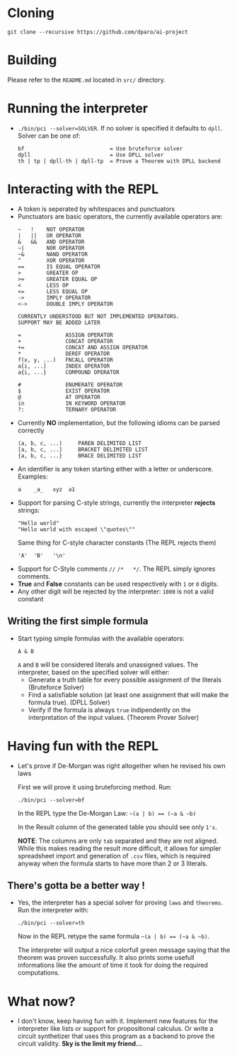 # Cloning
`git clone --recursive https://github.com/dparo/ai-project`

# Building
Please refer to the `README.md` located in `src/` directory.

# Running the interpreter
* `./bin/pci --solver=SOLVER`. If no solver is specified it defaults to `dpll`.
  Solver can be one of:
  ```
  bf                           = Use bruteforce solver
  dpll                         = Use DPLL solver
  th | tp | dpll-th | dpll-tp  = Prove a Theorem with DPLL backend
  ```

# Interacting with the REPL
* A token is seperated by whitespaces and punctuators
* Punctuators are basic operators, the currently available operators
  are:
  ```
  ~   !    NOT OPERATOR
  |   ||   OR OPERATOR
  &   &&   AND OPERATOR
  ~|       NOR OPERATOR
  ~&       NAND OPERATOR
  ^        XOR OPERATOR
  ==       IS EQUAL OPERATOR
  >        GREATER OP
  >=       GREATER EQUAL OP
  <        LESS OP
  <=       LESS EQUAL OP
  ->       IMPLY OPERATOR
  <->      DOUBLE IMPLY OPERATOR
      
  CURRENTLY UNDERSTOOD BUT NOT IMPLEMENTED OPERATORS.
  SUPPORT MAY BE ADDED LATER
  
  =              ASSIGN OPERATOR
  +              CONCAT OPERATOR
  +=             CONCAT AND ASSIGN OPERATOR
  *              DEREF OPERATOR
  f(x, y, ...)   FNCALL OPERATOR
  a[i, ...]      INDEX OPERATOR
  a{i, ...}      COMPOUND OPERATOR
  
  #              ENUMERATE OPERATOR
  $              EXIST OPERATOR
  @              AT OPERATOR
  in             IN KEYWORD OPERATOR
  ?:             TERNARY OPERATOR
  ```
* Currently **NO** implementation, but the following idioms can be
  parsed correctly
  ```
  (a, b, c, ...)     PAREN DELIMITED LIST
  [a, b, c, ...]     BRACKET DELIMITED LIST
  {a, b, c, ...}     BRACE DELIMITED LIST
  ```
* An identifier is any token starting either with a letter or underscore.
  Examples:
  ```
  a    _a_   xyz  a1
  ```
* Support for parsing C-style strings, currently the interpreter **rejects** strings:
  ```
  "Hello world"
  "Hello world with escaped \"quotes\""
  ```
  Same thing for C-style character constants (The REPL rejects them)
  ```
  'A'  'B'   '\n'
  ```
* Support for C-Style comments `//` `/*   */`. The REPL simply ignores comments.
* **True** and **False** constants can be used respectively with `1` or `0` digits.
* Any other digit will be rejected by the interpreter: `1000` is not a valid constant

## Writing the first simple formula
* Start typing simple formulas with the available operators:
  ```
  A & B
  ```
  `A` and `B` will be considered literals and unassigned values.
  The interpreter, based on the specified solver will either:
  * Generate a truth table for every possible assignment of the literals
    (Bruteforce Solver)
  * Find a satisfiable solution (at least one assignment that will make
    the formula true). (DPLL Solver)
  * Verify if the formula is always `true` indipendently on the interpretation
    of the input values. (Theorem Prover Solver)
    
# Having fun with the REPL
* Let's prove if De-Morgan was right altogether when he revised his own laws
  
  First we will prove it using bruteforcing method. Run:
  
  ```
  ./bin/pci --solver=bf
  ```
  
  In the REPL type the De-Morgan Law: `~(a | b) == (~a & ~b)`
  
  In the Result column of the generated table you should see
  only `1's`.
  
  **NOTE**: The columns are only `tab` separated and they are not
  aligned. While this makes reading the result more difficult, it 
  allows for simpler spreadsheet import and generation of `.csv` files,
  which is required anyway when the formula starts to have more than
  2 or 3 literals.

## There's gotta be a better way !
* Yes, the interpreter has a special solver for proving `laws` and `theorems`.
  Run the interpreter with:
  ```
  ./bin/pci --solver=th
  ```
  
  Now in the REPL retype the same formula `~(a | b) == (~a & ~b)`.
  
  The interpreter will output a nice colorfull green message
  saying that the theorem was proven successfully. It also
  prints some usefull informations like the amount of time
  it took for doing the required computations.

# What now?
* I don't know, keep having fun with it. Implement new features
  for the interpreter like lists or support for propositional calculus.
  Or write a circuit synthetizer that uses this program
  as a backend to prove the circuit validity. 
  **Sky is the limit my friend...**
